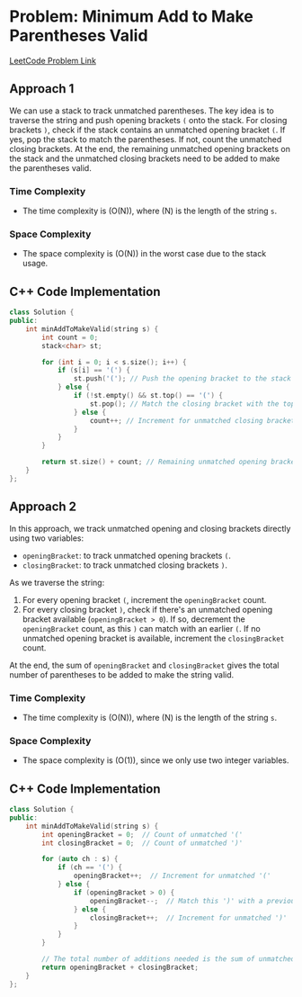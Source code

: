 # Problem: Minimum Add to Make Parentheses Valid

[LeetCode Problem Link](https://leetcode.com/problems/minimum-add-to-make-parentheses-valid/description/)

## Approach 1

We can use a stack to track unmatched parentheses. The key idea is to traverse the string and push opening brackets `(` onto the stack. For closing brackets `)`, check if the stack contains an unmatched opening bracket `(`. If yes, pop the stack to match the parentheses. If not, count the unmatched closing brackets. At the end, the remaining unmatched opening brackets on the stack and the unmatched closing brackets need to be added to make the parentheses valid.

### Time Complexity

- The time complexity is \(O(N)\), where \(N\) is the length of the string `s`.

### Space Complexity

- The space complexity is \(O(N)\) in the worst case due to the stack usage.

## C++ Code Implementation

```cpp
class Solution {
public:
    int minAddToMakeValid(string s) {
        int count = 0;
        stack<char> st;

        for (int i = 0; i < s.size(); i++) {
            if (s[i] == '(') {
                st.push('('); // Push the opening bracket to the stack
            } else {
                if (!st.empty() && st.top() == '(') {
                    st.pop(); // Match the closing bracket with the top of the stack
                } else {
                    count++; // Increment for unmatched closing bracket
                }
            }
        }

        return st.size() + count; // Remaining unmatched opening brackets + unmatched closing brackets
    }
};
```

## Approach 2

In this approach, we track unmatched opening and closing brackets directly using two variables:

- `openingBracket`: to track unmatched opening brackets `(`.
- `closingBracket`: to track unmatched closing brackets `)`.

As we traverse the string:

1. For every opening bracket `(`, increment the `openingBracket` count.
2. For every closing bracket `)`, check if there's an unmatched opening bracket available (`openingBracket > 0`). If so, decrement the `openingBracket` count, as this `)` can match with an earlier `(`. If no unmatched opening bracket is available, increment the `closingBracket` count.

At the end, the sum of `openingBracket` and `closingBracket` gives the total number of parentheses to be added to make the string valid.

### Time Complexity

- The time complexity is \(O(N)\), where \(N\) is the length of the string `s`.

### Space Complexity

- The space complexity is \(O(1)\), since we only use two integer variables.

## C++ Code Implementation

```cpp
class Solution {
public:
    int minAddToMakeValid(string s) {
        int openingBracket = 0;  // Count of unmatched '('
        int closingBracket = 0;  // Count of unmatched ')'

        for (auto ch : s) {
            if (ch == '(') {
                openingBracket++;  // Increment for unmatched '('
            } else {
                if (openingBracket > 0) {
                    openingBracket--;  // Match this ')' with a previous '('
                } else {
                    closingBracket++;  // Increment for unmatched ')'
                }
            }
        }

        // The total number of additions needed is the sum of unmatched '(' and unmatched ')'
        return openingBracket + closingBracket;
    }
};
```
